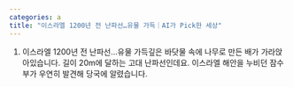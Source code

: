 ```yaml
---
categories: a
title: "이스라엘 1200년 전 난파선…유물 가득｜AI가 Pick한 세상"
---
```

 1. 이스라엘 1200년 전 난파선&hellip;유물 가득깊은 바닷물 속에 나무로 만든 배가 가라앉아있습니다. 길이 20m에 달하는 고대 난파선인데요. 이스라엘 해안을 누비던 잠수부가 우연히 발견해 당국에 알렸습니다. 